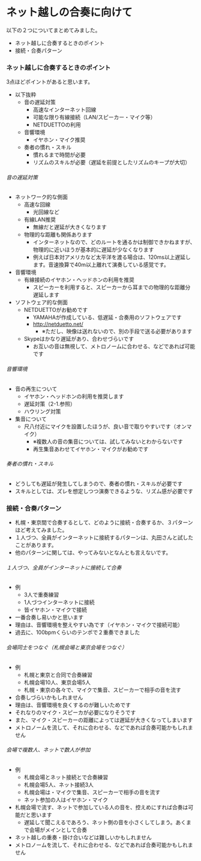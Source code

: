 # ネット越しの合奏に向けて

以下の２つについてまとめてみました。
* ネット越しに合奏するときのポイント
* 接続・合奏パターン

### ネット越しに合奏するときのポイント
3点ほどポイントがあると思います。
* 以下抜粋
  * 音の遅延対策
    * 高速なインターネット回線
    * 可能な限り有線接続（LAN/スピーカー・マイク等）
    * NETDUETTOの利用
  * 音響環境
    * イヤホン・マイク推奨
  * 奏者の慣れ・スキル
    * 慣れるまで時間が必要
    * リズムのスキルが必要（遅延を前提としたリズムのキープが大切）

###### 音の遅延対策
* ネットワーク的な側面
  * 高速な回線
    * 光回線など
  * 有線LAN推奨
    * 無線だと遅延が大きくなります
  * 物理的な距離も関係あります
    * インターネットなので、どのルートを通るかは制御できかねますが、物理的に近いほうが基本的に遅延が少なくなります
    * 例えば日本対アメリカなど太平洋を渡る場合は、120ms以上遅延します。音速換算で40m以上離れて演奏している感覚です。
* 音響環境
  * 有線接続のイヤホン・ヘッドホンの利用を推奨
    * スピーカーを利用すると、スピーカーから耳までの物理的な距離分遅延します
* ソフトウェア的な側面
  * NETDUETTOがお勧めです
    * YAMAHAが作成している、低遅延・合奏用のソフトウェアです
    * http://netduetto.net/
      * ※ただし、映像は送れないので、別の手段で送る必要があります
  * Skypeはかなり遅延があり、合わせづらいです
    * お互いの音は無視して、メトロノームに合わせる、などであれば可能です

###### 音響環境
* 音の再生について
  * イヤホン・ヘッドホンの利用を推奨します
  * 遅延対策（2-1.参照）
  * ハウリング対策
* 集音について
  * 尺八付近にマイクを設置したほうが、良い音で取りやすいです（オンマイク）
    * ※複数人の音の集音については、試してみないとわからないです
    * 再生集音あわせてイヤホン・マイクがお勧めです

###### 奏者の慣れ・スキル
* どうしても遅延が発生してしまうので、奏者の慣れ・スキルが必要です
* スキルとしては、ズレを想定しつつ演奏できるような、リズム感が必要です

### 接続・合奏パターン
* 札幌・東京間で合奏するとして、どのように接続・合奏するか、３パターンほど考えてみました。
* １人づつ、全員がインターネットに接続するパターンは、丸田さんと試したことがあります。
* 他のパターンに関しては、やってみないとなんとも言えないです。

###### １人づつ、全員がインターネットに接続して合奏
* 例
  * 3人で重奏練習
  * 1人づつインターネットに接続
  * 皆イヤホン・マイクで接続
* 一番合奏し易いかと思います
* 理由は、音響環境を整えやすい為です（イヤホン・マイクで接続可能）
* 過去に、100bpmくらいのテンポで２重奏できました

###### 会場同士をつなぐ（札幌会場と東京会場をつなぐ）
* 例
  * 札幌と東京と合同で合奏練習
  * 札幌会場10人、東京会場5人
  * 札幌・東京の各々で、マイクで集音、スピーカーで相手の音を流す
* 合奏しづらいかもしれません
* 理由は、音響環境を良くするのが難しいためです
* それなりのマイク・スピーカが必要になりそうです
* また、マイク・スピーカーの距離によっては遅延が大きくなってしまいます
* メトロノームを流して、それに合わせる、などであれば合奏可能かもしれません

###### 会場で複数人、ネットで数人が参加
* 例
  * 札幌会場とネット接続とで合奏練習
  * 札幌会場5人、ネット接続3人
  * 札幌会場は・マイクで集音、スピーカーで相手の音を流す
  * ネット参加の人はイヤホン・マイク
* 札幌会場で流す、ネットで参加している人の音を、控えめにすれば合奏は可能だと思います
  * 遅延して聞こえるであろう、ネット側の音を小さくしてしまう。あくまで会場がメインとして合奏
* ネット越しの重奏・掛け合いなどは難しいかもしれません
* メトロノームを流して、それに合わせる、などであれば合奏可能かもしれません
